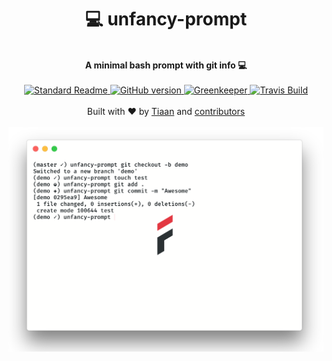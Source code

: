 <h1 align="center">💻 unfancy-prompt</h1>
<br>
<div align="center">
  <strong>A minimal bash prompt with git info 💻</strong>
</div>
<br>
<div align="center">
    <a href="https://github.com/RichardLitt/standard-readme)">
      <img src="https://img.shields.io/badge/standard--readme-OK-green.svg?style=flat-square" alt="Standard Readme" />
    </a>
    <a href="https://badge.fury.io/gh/tiaanduplessis%2Funfancy-prompt">
      <img src="https://badge.fury.io/gh/tiaanduplessis%2Funfancy-prompt.svg?style=flat-square" alt="GitHub version" />
   </a>
   <a href="https://greenkeeper.io/">
      <img src="https://badges.greenkeeper.io/tiaanduplessis/unfancy-prompt.svg?style=flat-square" alt="Greenkeeper" />
   </a>
   <a href="https://travis-ci.org/tiaanduplessis/unfancy-prompt">
      <img src="https://img.shields.io/travis/tiaanduplessis/unfancy-prompt/master.svg?style=flat-square" alt="Travis Build" />
    </a>
</div>
<br>
<div align="center">
  Built with ❤︎ by <a href="tiaanduplessis.co.za">Tiaan</a> and <a href="https://github.com/tiaanduplessis/bolt/graphs/contributors">contributors</a>
</div>
<br>
<div align="center">
  <img src="demo.png" alt="demo" />
</div>

